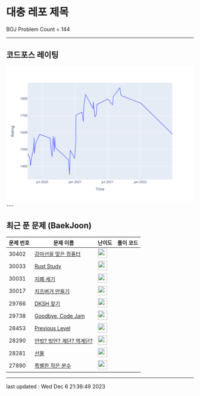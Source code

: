 # 대충 레포 제목

BOJ Problem Count = 144

---

## 코드포스 레이팅
[![Rating Graph](./cfStats.svg)](https://github.com/ingyu1008/Algorithm-Problem-Solving/blob/master/cfStats.html)---

## 최근 푼 문제 (BaekJoon)
| 문제 번호 | 문제 이름 | 난이도 | 풀이 코드 |
| --- | --- | --- | --- |
| 30402 | [감마선을 맞은 컴퓨터](https://www.acmicpc.net/problem/30402) | <img height="25px" width="25px=" src="https://static.solved.ac/tier_small/2.svg"/> |  |
| 30033 | [Rust Study](https://www.acmicpc.net/problem/30033) | <img height="25px" width="25px=" src="https://static.solved.ac/tier_small/2.svg"/> |  |
| 30031 | [지폐 세기](https://www.acmicpc.net/problem/30031) | <img height="25px" width="25px=" src="https://static.solved.ac/tier_small/2.svg"/> |  |
| 30017 | [치즈버거 만들기](https://www.acmicpc.net/problem/30017) | <img height="25px" width="25px=" src="https://static.solved.ac/tier_small/2.svg"/> |  |
| 29766 | [DKSH 찾기](https://www.acmicpc.net/problem/29766) | <img height="25px" width="25px=" src="https://static.solved.ac/tier_small/2.svg"/> |  |
| 29738 | [Goodbye, Code Jam](https://www.acmicpc.net/problem/29738) | <img height="25px" width="25px=" src="https://static.solved.ac/tier_small/2.svg"/> |  |
| 28453 | [Previous Level](https://www.acmicpc.net/problem/28453) | <img height="25px" width="25px=" src="https://static.solved.ac/tier_small/2.svg"/> |  |
| 28290 | [안밖? 밖안? 계단? 역계단?](https://www.acmicpc.net/problem/28290) | <img height="25px" width="25px=" src="https://static.solved.ac/tier_small/2.svg"/> |  |
| 28281 | [선물](https://www.acmicpc.net/problem/28281) | <img height="25px" width="25px=" src="https://static.solved.ac/tier_small/2.svg"/> |  |
| 27890 | [특별한 작은 분수](https://www.acmicpc.net/problem/27890) | <img height="25px" width="25px=" src="https://static.solved.ac/tier_small/2.svg"/> |  |


---

last updated : Wed Dec  6 21:36:49 2023


